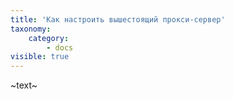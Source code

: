 ```yaml
---
title: 'Как настроить вышестоящий прокси-сервер'
taxonomy:
    category:
        - docs
visible: true
---
```


~text~